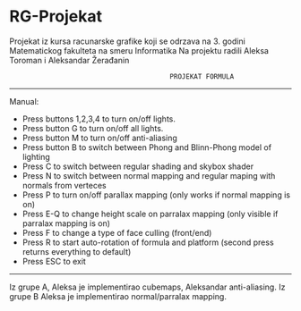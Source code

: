 # RG-Projekat
Projekat iz kursa racunarske grafike koji se odrzava na 3. godini Matematickog fakulteta na smeru Informatika
Na projektu radili Aleksa Toroman i Aleksandar Žerađanin

                                            PROJEKAT FORMULA
------------------------------------------------------------------------------------------------------------------------

Manual:
- Press buttons 1,2,3,4 to turn on/off lights.
- Press button G to turn on/off all lights.
- Press button M to turn on/off anti-aliasing
- Press button B to switch between Phong and Blinn-Phong model of lighting
- Press C to switch between regular shading and skybox shader
- Press N to switch between normal mapping and regular maping with normals from verteces
- Press P to turn on/off parallax mapping (only works if normal mapping is on)
- Press E-Q to change height scale on parralax mapping (only visible if parralax mapping is on)
- Press F to change a type of face culling (front/end)
- Press R to start auto-rotation of formula and platform (second press returns everything to default)
- Press ESC to exit

------------------------------------------------------------------------------------------------------------------------

Iz grupe A, Aleksa je implementirao cubemaps, Aleksandar anti-aliasing. Iz grupe B Aleksa je implementirao normal/parralax mapping.
